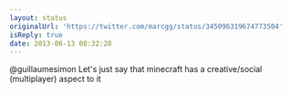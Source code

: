 ```yaml
---
layout: status
originalUrl: 'https://twitter.com/marcgg/status/345096319674773504'
isReply: true
date: 2013-06-13 08:32:28
---
```


@guillaumesimon Let's just say that minecraft has a creative/social (multiplayer) aspect to it
